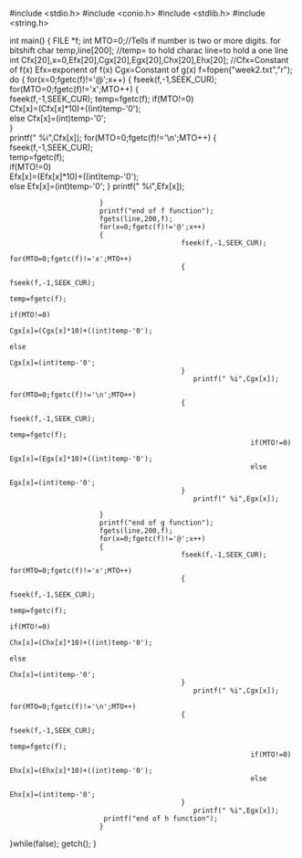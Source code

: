 #include <stdio.h>
#include <conio.h>
#include <stdlib.h>
#include <string.h>


int main()
{
   FILE *f;
   int MTO=0;//Tells if number is two or more digits. for bitshift
   char temp,line[200]; //temp= to hold charac line=to hold a one line
   int Cfx[20],x=0,Efx[20],Cgx[20],Egx[20],Chx[20],Ehx[20]; //Cfx=Constant of f(x) Efx=exponent of f(x) Cgx=Constant of g(x)
   f=fopen("week2.txt","r");
   do
   {
                          for(x=0;fgetc(f)!='@';x++)
                          {
                                              fseek(f,-1,SEEK_CUR);       
                                              for(MTO=0;fgetc(f)!='x';MTO++)
                                              {      
                                                                        fseek(f,-1,SEEK_CUR);
                                                                        temp=fgetc(f);
                                                                        if(MTO!=0)    
                                                                            Cfx[x]=(Cfx[x]*10)+((int)temp-'0');                 
                                                                        else
                                                                            Cfx[x]=(int)temp-'0';                         
                                              }                           
                                                 printf(" %i",Cfx[x]);
                                              for(MTO=0;fgetc(f)!='\n';MTO++)
                                              {                                                                          
                                                               fseek(f,-1,SEEK_CUR);                              
                                                               temp=fgetc(f);                         
                                                               if(MTO!=0)    
                                                                            Efx[x]=(Efx[x]*10)+((int)temp-'0');                 
                                                               else
                                                                            Efx[x]=(int)temp-'0';
                                              }
                                                 printf(" %i",Efx[x]);
                                                  
                          }
                          printf("end of f function");                          
                          fgets(line,200,f);
                          for(x=0;fgetc(f)!='@';x++)
                          {
                                              fseek(f,-1,SEEK_CUR);       
                                              for(MTO=0;fgetc(f)!='x';MTO++)
                                              {      
                                                                        fseek(f,-1,SEEK_CUR);
                                                                        temp=fgetc(f);
                                                                        if(MTO!=0)    
                                                                            Cgx[x]=(Cgx[x]*10)+((int)temp-'0');                 
                                                                        else
                                                                            Cgx[x]=(int)temp-'0';                         
                                              }                           
                                                 printf(" %i",Cgx[x]);
                                              for(MTO=0;fgetc(f)!='\n';MTO++)
                                              {                                                                          
                                                               fseek(f,-1,SEEK_CUR);                              
                                                               temp=fgetc(f);                         
                                                               if(MTO!=0)    
                                                                            Egx[x]=(Egx[x]*10)+((int)temp-'0');                 
                                                               else
                                                                            Egx[x]=(int)temp-'0';
                                              }
                                                 printf(" %i",Egx[x]);
                                                  
                          }
                          printf("end of g function");                         
                          fgets(line,200,f);
                          for(x=0;fgetc(f)!='@';x++)
                          {
                                              fseek(f,-1,SEEK_CUR);       
                                              for(MTO=0;fgetc(f)!='x';MTO++)
                                              {      
                                                                        fseek(f,-1,SEEK_CUR);
                                                                        temp=fgetc(f);
                                                                        if(MTO!=0)    
                                                                            Chx[x]=(Chx[x]*10)+((int)temp-'0');                 
                                                                        else
                                                                            Chx[x]=(int)temp-'0';                         
                                              }                           
                                                 printf(" %i",Cgx[x]);
                                              for(MTO=0;fgetc(f)!='\n';MTO++)
                                              {                                                                          
                                                               fseek(f,-1,SEEK_CUR);                              
                                                               temp=fgetc(f);                         
                                                               if(MTO!=0)    
                                                                            Ehx[x]=(Ehx[x]*10)+((int)temp-'0');                 
                                                               else
                                                                            Ehx[x]=(int)temp-'0';
                                              }
                                                 printf(" %i",Egx[x]);
                           printf("end of h function");                       
                          }
   }while(false);
   getch();
}
                                              
                                              
                          
                          
                       
                       
                      
   
   
